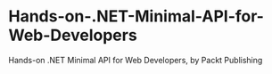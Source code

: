 # Hands-on-.NET-Minimal-API-for-Web-Developers
Hands-on .NET Minimal API for Web Developers, by Packt Publishing
